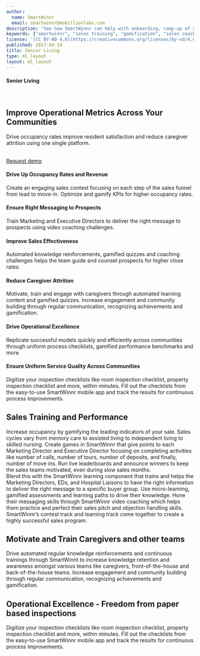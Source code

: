 ```yaml
---
author:
  name: SmartWinnr
  email: smartwinnr@mobillionlabs.com
description: 'See how SmartWinnr can help with onboarding, ramp-up of sales teams, new product launch, new service launch and more. Use SmartWinnr as a single channel to train your internal sellers, partners and distributors.'
keywords: ["smartwinnr", "sales training", "gamification", "sales coaching", "sales performance", "sales enablement", "solutions", "new product launch", "new offer launch", "new service launch", "train partners", "train distributors"]
license: '[CC BY-ND 4.0](https://creativecommons.org/licenses/by-nd/4.0)'
published: 2017-04-14
title: Senior Living
type: ml_layout
layout: ml_layout
---
```


<section class="ml_senior_living_top_section">
  <div class="row padding50">
    <div class="col-lg-10 col-md-10 col-sm-12 col-xs-12">
      <h4>Senior Living</h4><br>
      <h1>Improve Operational Metrics Across Your Communities</h1>
      <div class="ml-font20 padding0">Drive occupancy rates improve resident satisfaction and reduce caregiver attrition using one single platform.</div></br>
      <p align="left" class="ml-padding-top ml-padding-bottom10"><a class="ml-button" align="center" href="/request-demo">Request demo</a></p>
    </div>
  </div>
</section>

<!-- <section class="ml-homepage-first-section">
  <div class="padding50">
    <div class="row ml-margin-bottom0">
      <div class="col-lg-5 col-md-5 col-sm-12 col-xs-12">
        <h1>Improve Operational Metrics Across Your Communities</h1>
        <div class="ml-font20">Drive occupancy rates improve resident satisfaction and reduce caregiver attrition using one single platform.</div></br>
        <p align="center" class="ml-padding-top ml-padding-bottom10"><a class="ml-request-demo-button" align="center" href="/request-demo">Request demo</a></p>
      </div>
      <div class="col-lg-7 col-md-7 col-sm-12 col-xs-12">
        <script src="https://fast.wistia.com/embed/medias/r7xfygdjgw.jsonp" async></script>
        <script src="https://fast.wistia.com/assets/external/E-v1.js" async></script>
        <div class="wistia_responsive_padding" style="padding:56.25% 0 0 0;position:relative;">
          <div class="wistia_responsive_wrapper" style="height:100%;left:0;position:absolute;top:0;width:100%;">
            <div class="wistia_embed wistia_async_r7xfygdjgw videoFoam=true" style="height:100%;position:relative;width:100%">
              <div class="wistia_swatch" style="height:100%;left:0;opacity:0;overflow:hidden;position:absolute;top:0;transition:opacity 200ms;width:100%;">
                <img src="https://fast.wistia.com/embed/medias/r7xfygdjgw/swatch" style="filter:blur(5px);height:100%;object-fit:contain;width:100%;" alt="" onload="this.parentNode.style.opacity=1;" />
              </div>
            </div>
          </div>
        </div>
      </div>
    </div>
  </div>
</section> -->

<section class="ml-background-white">
  <div class="padding50">
    <div class="row ml-margin-bottom20">
      <div class="col-lg-4 col-md-4 col-sm-6 col-xs-12 ml_text_height">
        <!-- <img class="ml_small_image" alt="Image" src="../images/homepage_Gamify_KPIs.png"> -->
        <h4 class="ml-title-font">Drive Up Occupancy Rates and Revenue</h4>
        <div class="ml-subtext ml_subtext_height">Create an engaging sales contest focusing on each step of the sales funnel from lead to move-in. Optimize and gamify KPIs for higher occupancy rates.</div>
      </div>
      <div class="col-lg-4 col-md-4 col-sm-6 col-xs-12 ml_text_height">
        <!-- <img class="ml_small_image" alt="Image" src="../images/home_new_product_launch.png"> -->
        <h4 class="ml-title-font">Ensure Right Messaging to Prospects</h4>
        <div class="ml-subtext ml_subtext_height">Train Marketing and Executive Directors to deliver the right message to prospects using video coaching challenges.</div>
      </div>
      <div class="col-lg-4 col-md-4 col-sm-6 col-xs-12 ml_text_height">
        <!-- <img class="ml_small_image" alt="Image" src="../images/home_refresher_product_training.png"> -->
        <h4 class="ml-title-font">Improve Sales Effectiveness</h4>
        <div class="ml-subtext ml_subtext_height">Automated knowledge reinforcements, gamified quizzes and coaching challenges helps the team guide and counsel prospects for higher close rates.</div>
      </div>
      <div class="col-lg-4 col-md-4 col-sm-6 col-xs-12 ml_text_height">
        <!-- <img class="ml_small_image" alt="Image" src="../images/home_drive_sales_methodology.png"> -->
        <h4 class="ml-title-font">Reduce Caregiver Attrition</h4>
        <div class="ml-subtext ml_subtext_height">Motivate, train and engage with caregivers through automated learning content and gamified quizzes. Increase engagement and community building through regular communication, recognizing achievements and gamification.</div>
      </div>
      <div class="col-lg-4 col-md-4 col-sm-6 col-xs-12 ml_text_height">
        <!-- <img class="ml_small_image" alt="Image" src="../images/home_new_hire_onboarding.png"> -->
        <h4 class="ml-title-font">Drive Operational Excellence</h4>
        <div class="ml-subtext ml_subtext_height">Replicate successful models quickly and efficiently across communities through uniform process checklists, gamified performance benchmarks and more</div>
      </div>
      <div class="col-lg-4 col-md-4 col-sm-6 col-xs-12 ml_text_height">
        <!-- <img class="ml_small_image" alt="Image" src="../images/home_sales_events.png"> -->
        <h4 class="ml-title-font">Ensure Uniform Service Quality Across Communities</h4>
        <div class="ml-subtext ml_subtext_height">Digitize your inspection checklists like room inspection checklist, property inspection checklist and more, within minutes. Fill out the checklists from the easy-to-use SmartWinnr mobile app and track the results for continuous process improvements.</div>
      </div>
    </div>
  </div>
</section>

<section class="ml-advantage">
  <div class="padding50">
    <div class="row">
      <div class="col-md-4 col-sm-4">
        <div class="single-service padding">
          <div class="text-center ml-margin-bottom20">
            <span class="icon-power ml-icon-white"></span>
          </div>
          <h2 class="ml_body_text_white text-center">Sales Training and Performance</h2>
          <div class="ml_body_text_white ml-subtext">
            Increase occupancy by gamifying the leading indicators of your sale. Sales cycles vary from memory care to assisted living to independent living to skilled nursing. Create games in SmartWinnr that give points to each Marketing Director and Executive Director focusing on completing activities like number of calls, number of tours, number of deposits, and finally, number of move ins. Run live leaderboards and announce winners to keep the sales teams motivated, even during slow sales months. <br>
            Blend this with the SmartWinnr learning component that trains and helps the Marketing Directors, EDs, and Hospital Liaisons to have the right information to deliver the right message to a specific buyer group. Use micro-learning, gamified assessments and learning paths to drive their knowledge. Hone their messaging skills through SmartWinnr video coaching which helps them practice and perfect their sales pitch and objection handling skills.
            SmartWinnr’s contest track and learning track come together to create a highly successful sales program.
          </div>
        </div>
      </div>
      <div class="col-md-4 col-sm-4">
        <div class="single-service padding">
          <div class="text-center ml-margin-bottom20">
            <span class="icon-speed-fast ml-icon-white"></span>
          </div>
          <h2 class="ml_body_text_white text-center">Motivate and Train Caregivers and other teams</h2>
          <div class="ml_body_text_white ml-subtext">
            Drive automated regular knowledge reinforcements and continuous trainings through SmartWinnt to increase knowledge retention and awareness amongst various teams like caregivers, front-of-the-house and back-of-the-house teams. Increase engagement and community building through regular communication, recognizing achievements and gamification.
          </div>
        </div>
      </div>
      <div class="col-md-4 col-sm-4 ">
        <div class="single-service padding">
          <div class="text-center ml-margin-bottom20">
            <span class="icon-lan ml-icon-white"></span>
          </div>
          <h2 class="ml_body_text_white text-center">Operational Excellence - Freedom from paper based inspections</h2>
          <div class="ml_body_text_white ml-subtext">
            Digitize your inspection checklists like room inspection checklist, property inspection checklist and more, within minutes. Fill out the checklists from the easy-to-use SmartWinnr mobile app and track the results for continuous process improvements.            
          </div>
        </div>
      </div>
    </div>
  </div>
</section>